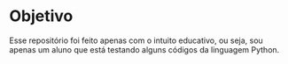 # Objetivo
Esse repositório foi feito apenas com o intuito educativo, ou seja, sou apenas um aluno que está testando alguns códigos da linguagem Python.